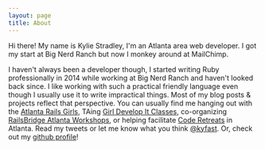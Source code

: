 ```yaml
---
layout: page
title: About
---
```


Hi there! My name is Kylie Stradley, I'm an Atlanta area web developer. I got my start at Big Nerd Ranch but now I monkey around at MailChimp.

I haven't always been a developer though, I started writing Ruby professionally in 2014 while working at Big Nerd Ranch and haven't looked back since. I like working with such a practical friendly language even though I usually use it to write impractical things. Most of my blog posts & projects reflect that perspective. You can usually find me hanging out with the [Atlanta Rails Girls](https://meetup.com/rails-girls-atlanta), TAing [Girl Develop It Classes](https://meetup.com/girl-develop-it-atlanta), co-organizing [RailsBridge Atlanta Workshops](https://www.bridgetroll.org/chapters/38), or helping facilitate [Code Retreats](http://coderetreat.org/) in Atlanta. Read my tweets or let me know what you think [@kyfast](https://twitter.com/kyfast). Or, check out my [github profile](https://github.com/kyfast)!
